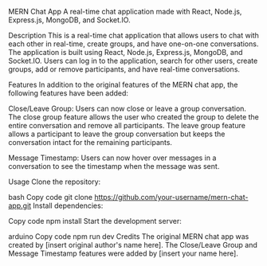 MERN Chat App
A real-time chat application made with React, Node.js, Express.js, MongoDB, and Socket.IO.

Description
This is a real-time chat application that allows users to chat with each other in real-time, create groups, and have one-on-one conversations. The application is built using React, Node.js, Express.js, MongoDB, and Socket.IO. Users can log in to the application, search for other users, create groups, add or remove participants, and have real-time conversations.

Features
In addition to the original features of the MERN chat app, the following features have been added:

Close/Leave Group: Users can now close or leave a group conversation. The close group feature allows the user who created the group to delete the entire conversation and remove all participants. The leave group feature allows a participant to leave the group conversation but keeps the conversation intact for the remaining participants.

Message Timestamp: Users can now hover over messages in a conversation to see the timestamp when the message was sent.

Usage
Clone the repository:

bash
Copy code
git clone https://github.com/your-username/mern-chat-app.git
Install dependencies:

Copy code
npm install
Start the development server:

arduino
Copy code
npm run dev
Credits
The original MERN chat app was created by [insert original author's name here]. The Close/Leave Group and Message Timestamp features were added by [insert your name here].
